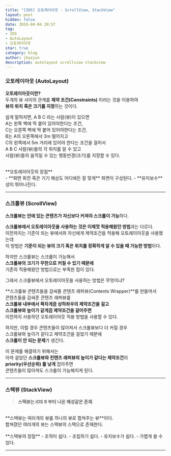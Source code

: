 ```yaml
---
title: "[IOS] 오토레이아웃 - ScrollView, StackView"
layout: post
hidden: false
date: 2019-04-04 20:57
tag:
- IOS
- AutoLayout
- 오토레이아웃
star: true
category: blog
author: jhyejun
description: autolayout scrollview stackview
---
```


### 오토레이아웃 (AutoLayout)
**오토레이아웃이란?**<br>
두개의 뷰 사이의 관계를 **제약 조건(Constraints)** 이라는 것을 이용하여<br>
**뷰의 위치 혹은 크기를 지정**하는 것이다.<br>

쉽게 말하자면, A B C 라는 사람(뷰)이 있으면<br>
A는 왼쪽 벽에 딱 붙어 있어야한다는 조건,<br>
C는 오른쪽 벽에 딱 붙어 있어야한다는 조건,<br>
B는 A의 오른쪽에서 3m 떨어지고<br>
C의 왼쪽에서 5m 거리에 있어야 한다는 조건을 걸어서<br>
A B C 사람(뷰)들의 각 위치를 알 수 있고<br>
사람(뷰)들의 움직일 수 있는 행동반경(크기)를 지정할 수 있다.<br>

<br>
**오토레이아웃의 장점**<br>
- **화면 회전 혹은 기기 해상도 어디에든 잘 맞게** 화면이 구성된다.
- **유지보수**성이 뛰어나진다.

---

### 스크롤뷰 (ScrollView)
**스크롤뷰는 안에 있는 콘텐츠가 자신보다 커져야 스크롤이 가능**하다.<br>

**스크롤뷰에서 오토레이아웃을 사용하는 것은 이제껏 적용해왔던 방법**과는 다르다.<br>
이전까지는 기준이 되는 뷰에서와 자신에게 제약조건을 적용해 오토레이아웃을 사용했는데<br>
이 방법은 **기준이 되는 뷰의 크기 혹은 위치를 정확하게 알 수 있을 때 가능한 방법**이다.<br>

하지만 스크롤뷰는 스크롤이 가능해서<br>
**스크롤뷰의 크기가 무한으로 커질 수 있기 때문에**<br>
기존의 적용해왔던 방법으로는 부족한 점이 있다.<br>

그래서 스크롤뷰에서 오토레이아웃을 사용하는 방법은 무엇이냐?<br>

**스크롤뷰 콘텐츠들을 감싸줄 콘텐츠 래퍼뷰(Contents Wrapper)**를 만들어서<br>
콘텐츠들을 감싸준 콘텐츠 래퍼뷰를<br>
**스크롤뷰 내부에서 꽉차게끔 상하좌우의 제약조건을 걸고**<br>
**스크롤뷰와 높이가 같게끔 제약조건을 걸어주면**<br>
이전까지 사용하던 오토레이아웃 적용 방법을 사용할 수 있다.<br>

하지만, 이럴 경우 콘텐츠들이 많아져서 스크롤뷰보다 더 커질 경우<br>
스크롤뷰와 높이가 같다고 제약조건을 걸었기 때문에<br>
**스크롤이 안 되는 문제**가 생긴다.<br>

이 문제를 해결하기 위해서는<br>
아까 걸었던 **스크롤뷰와 컨텐츠 래퍼뷰의 높이가 같다는 제약조건**의<br>
**priority(우선순위) 를 낮게** 잡아주면<br>
콘텐츠들이 많아져도 스크롤이 가능해지게 된다.<br>

---

### 스택뷰 (StackView)
> **스택뷰는 iOS 9 부터 나온 혜성같은 존재**

<br>
**스택뷰는 여러개의 뷰를 하나의 뷰로 합쳐주는 뷰**이다.<br>
합쳐졌던 여러개의 뷰는 스택뷰의 스택으로 존재한다.<br>

<br>
**스택뷰의 장점**
- 조작이 쉽다.
- 조립하기 쉽다.
- 유지보수가 쉽다.
- 가볍게 쓸 수 있다.

---


